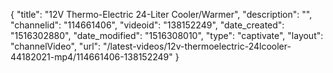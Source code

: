 {
    "title": "12V Thermo-Electric 24-Liter Cooler\/Warmer",
    "description": "",
    "channelid": "114661406",
    "videoid": "138152249",
    "date_created": "1516302880",
    "date_modified": "1516308010",
    "type": "captivate",
    "layout": "channelVideo",
    "url": "\/latest-videos\/12v-thermoelectric-24lcooler-44182021-mp4\/114661406-138152249"
}